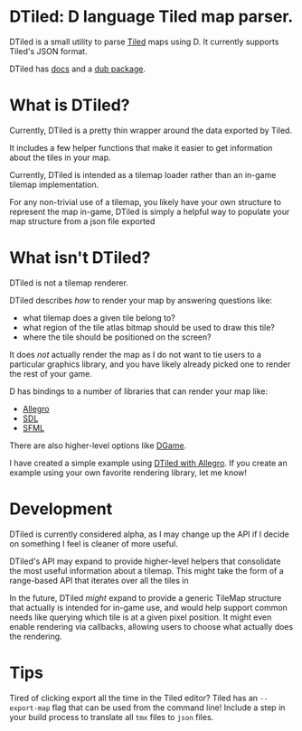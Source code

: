 DTiled: D language Tiled map parser.
===

DTiled is a small utility to parse [Tiled](http://mapeditor.org) maps using D.
It currently supports Tiled's JSON format.

DTiled has [docs](http://rcorre.github.io/dtiled/dtiled.html)
and a [dub package](http://code.dlang.org/packages/dtiled).

# What is DTiled?
Currently, DTiled is a pretty thin wrapper around the data exported by Tiled.

It includes a few helper functions that make it easier to get information about
the tiles in your map.

Currently, DTiled is intended as a tilemap loader rather than an in-game tilemap
implementation.

For any non-trivial use of a tilemap, you likely have your own structure to
represent the map in-game, DTiled is simply a helpful way to populate your map
structure from a json file exported

# What isn't DTiled?
DTiled is not a tilemap renderer.

DTiled describes _how_ to render your map by answering questions like:

- what tilemap does a given tile belong to?
- what region of the tile atlas bitmap should be used to draw this tile?
- where the tile should be positioned on the screen?

It does _not_ actually render the map as I do not want to tie users to a
particular graphics library, and you have likely already picked one to render
the rest of your game.

D has bindings to a number of libraries that can render your map like:
- [Allegro](http://code.dlang.org/packages/allegro)
- [SDL](http://code.dlang.org/packages/derelict-sdl2)
- [SFML](http://code.dlang.org/packages/dsfml)

There are also higher-level options like
[DGame](http://code.dlang.org/packages/dgame).

I have created a simple example using
[DTiled with Allegro](https://github.com/rcorre/dtiled-example).
If you create an example using your own favorite rendering library, let me know!

# Development
DTiled is currently considered alpha, as I may change up the API if I decide on
something I feel is cleaner of more useful.

DTiled's API may expand to provide higher-level helpers that consolidate the
most useful information about a tilemap.
This might take the form of a range-based API that iterates over all the tiles
in

In the future, DTiled _might_ expand to provide a generic TileMap structure that
actually is intended for in-game use, and would help support common needs like
querying which tile is at a given pixel position. It might even enable rendering
via callbacks, allowing users to choose what actually does the rendering.

# Tips
Tired of clicking export all the time in the Tiled editor?
Tiled has an `--export-map` flag that can be used from the command line!
Include a step in your build process to translate all `tmx` files to `json`
files.
